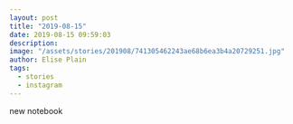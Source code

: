 ```yaml
---
layout: post
title: "2019-08-15"
date: 2019-08-15 09:59:03
description: 
image: "/assets/stories/201908/741305462243ae68b6ea3b4a20729251.jpg"
author: Elise Plain
tags: 
  - stories
  - instagram
---
```


new notebook
<p></p>
